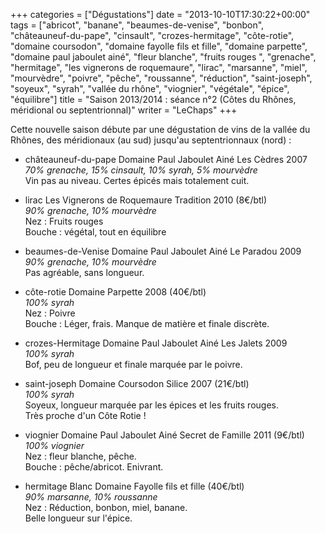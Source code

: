 +++
categories = ["Dégustations"]
date = "2013-10-10T17:30:22+00:00"
tags = ["abricot", "banane", "beaumes-de-venise", "bonbon", "châteauneuf-du-pape", "cinsault", "crozes-hermitage", "côte-rotie", "domaine coursodon", "domaine fayolle fils et fille", "domaine parpette", "domaine paul jaboulet ainé", "fleur blanche", "fruits rouges ", "grenache", "hermitage", "les vignerons de roquemaure", "lirac", "marsanne", "miel", "mourvèdre", "poivre", "pêche", "roussanne", "réduction", "saint-joseph", "soyeux", "syrah", "vallée du rhône", "viognier", "végétale", "épice", "équilibre"] 
title = "Saison 2013/2014 : séance n°2 (Côtes du Rhônes, méridional ou septentrionnal)"
writer = "LeChaps"
+++

Cette nouvelle saison débute par une dégustation de vins de la vallée du Rhônes, des méridionaux (au sud) jusqu'au septentrionnaux (nord) :

* châteauneuf-du-pape Domaine Paul Jaboulet Ainé Les Cèdres 2007  
_70% grenache, 15% cinsault, 10% syrah, 5% mourvèdre_  
Vin pas au niveau. Certes épicés mais totalement cuit.

* lirac Les Vignerons de Roquemaure Tradition 2010 (8€/btl) <i class="fa fa-plus-circle"></i>  
_90% grenache, 10% mourvèdre_  
Nez : Fruits rouges  
Bouche : végétal, tout en équilibre

* beaumes-de-Venise Domaine Paul Jaboulet Ainé Le Paradou 2009 <i class="fa fa-minus-circle"></i>  
_90% grenache, 10% mourvèdre_  
Pas agréable, sans longueur.

* côte-rotie Domaine Parpette 2008 (40€/btl)  
_100% syrah_  
Nez : Poivre  
Bouche : Léger, frais. Manque de matière et finale discrète.

* crozes-Hermitage Domaine Paul Jaboulet Ainé Les Jalets 2009  
_100% syrah_  
Bof, peu de longueur et finale marquée par le poivre.

* saint-joseph Domaine Coursodon Silice 2007 (21€/btl)  
_100% syrah_  
Soyeux, longueur marquée par les épices et les fruits rouges.  
Très proche d'un Côte Rotie !

* viognier Domaine Paul Jaboulet Ainé Secret de Famille 2011 (9€/btl)  
_100% viognier_  
Nez : fleur blanche, pêche.  
Bouche : pêche/abricot. Enivrant.

* hermitage Blanc Domaine Fayolle fils et fille (40€/btl)  
_90% marsanne, 10% roussanne_  
Nez : Réduction, bonbon, miel, banane.  
Belle longueur sur l'épice.
